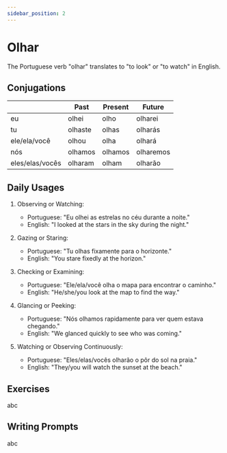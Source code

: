 ```yaml
---
sidebar_position: 2
---
```


# Olhar

The Portuguese verb "olhar" translates to "to look" or "to watch" in English.

## Conjugations

|                 | Past    | Present | Future    |
| --------------- | ------- | ------- | --------- |
| eu              | olhei   | olho    | olharei   |
| tu              | olhaste | olhas   | olharás   |
| ele/ela/você    | olhou   | olha    | olhará    |
| nós             | olhamos | olhamos | olharemos |
| eles/elas/vocês | olharam | olham   | olharão   |

## Daily Usages

1. Observing or Watching:

   - Portuguese: "Eu olhei as estrelas no céu durante a noite."
   - English: "I looked at the stars in the sky during the night."

2. Gazing or Staring:

   - Portuguese: "Tu olhas fixamente para o horizonte."
   - English: "You stare fixedly at the horizon."

3. Checking or Examining:

   - Portuguese: "Ele/ela/você olha o mapa para encontrar o caminho."
   - English: "He/she/you look at the map to find the way."

4. Glancing or Peeking:

   - Portuguese: "Nós olhamos rapidamente para ver quem estava chegando."
   - English: "We glanced quickly to see who was coming."

5. Watching or Observing Continuously:

   - Portuguese: "Eles/elas/vocês olharão o pôr do sol na praia."
   - English: "They/you will watch the sunset at the beach."

## Exercises

abc

## Writing Prompts

abc
